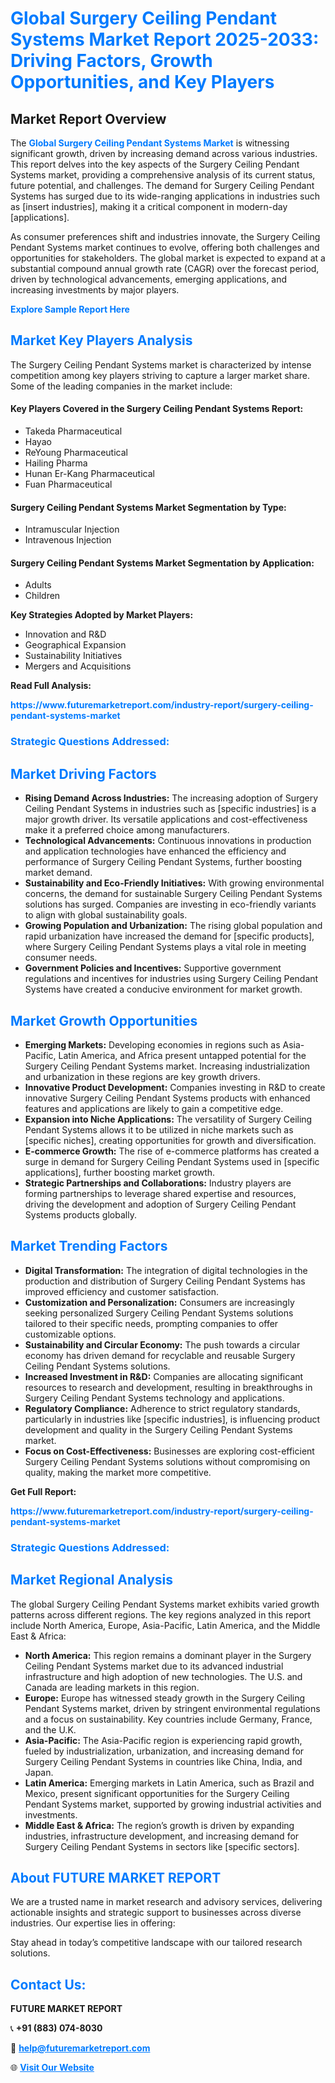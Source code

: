 <h1 style="color: #007BFF;">Global Surgery Ceiling Pendant Systems Market Report 2025-2033: Driving Factors, Growth Opportunities, and Key Players</h1>

<section id="overview">
<h2>Market Report Overview</h2>
<p>The <a href="https://www.futuremarketreport.com/industry-report/surgery-ceiling-pendant-systems-market" style="color: #007BFF; text-decoration: none;"><strong>Global Surgery Ceiling Pendant Systems Market</strong></a> is witnessing significant growth, driven by increasing demand across various industries. This report delves into the key aspects of the Surgery Ceiling Pendant Systems market, providing a comprehensive analysis of its current status, future potential, and challenges. The demand for Surgery Ceiling Pendant Systems has surged due to its wide-ranging applications in industries such as [insert industries], making it a critical component in modern-day [applications].</p>
<p>As consumer preferences shift and industries innovate, the Surgery Ceiling Pendant Systems market continues to evolve, offering both challenges and opportunities for stakeholders. The global market is expected to expand at a substantial compound annual growth rate (CAGR) over the forecast period, driven by technological advancements, emerging applications, and increasing investments by major players.</p>
</section>

<section id="overview">
<p><a href="https://www.futuremarketreport.com/request-sample/reportId=32793" style="color: #007BFF; text-decoration: none;"><strong>Explore Sample Report Here</strong></a></p>
</section>

<section id="key-players">
<h2 style="color: #007BFF;">Market Key Players Analysis</h2>
<p>The Surgery Ceiling Pendant Systems market is characterized by intense competition among key players striving to capture a larger market share. Some of the leading companies in the market include:</p>
<h4>Key Players Covered in the Surgery Ceiling Pendant Systems Report:</h4>
<ul><li>Takeda Pharmaceutical</li><li>Hayao</li><li>ReYoung Pharmaceutical</li><li>Hailing Pharma</li><li>Hunan Er-Kang Pharmaceutical</li><li>Fuan Pharmaceutical</li></ul>
<h4>Surgery Ceiling Pendant Systems Market Segmentation by Type:</h4>
<ul><li>Intramuscular Injection</li><li>Intravenous Injection</li></ul>

<h4>Surgery Ceiling Pendant Systems Market Segmentation by Application:</h4>
<ul><li>Adults</li><li>Children</li></ul>
<p><strong>Key Strategies Adopted by Market Players:</strong></p>
<ul>
<li>Innovation and R&D</li>
<li>Geographical Expansion</li>
<li>Sustainability Initiatives</li>
<li>Mergers and Acquisitions</li>
</ul>
</section>

<section>
<p><strong>Read Full Analysis: </strong></p><a href="https://www.futuremarketreport.com/industry-report/surgery-ceiling-pendant-systems-market" style="color: #007BFF; text-decoration: none;"><strong>https://www.futuremarketreport.com/industry-report/surgery-ceiling-pendant-systems-market</strong></a>
<h3 style="color: #007BFF;">Strategic Questions Addressed:</h3>
</section>

<section id="driving-factors">
<h2 style="color: #007BFF;">Market Driving Factors</h2>
<ul>
<li><strong>Rising Demand Across Industries:</strong> The increasing adoption of Surgery Ceiling Pendant Systems in industries such as [specific industries] is a major growth driver. Its versatile applications and cost-effectiveness make it a preferred choice among manufacturers.</li>
<li><strong>Technological Advancements:</strong> Continuous innovations in production and application technologies have enhanced the efficiency and performance of Surgery Ceiling Pendant Systems, further boosting market demand.</li>
<li><strong>Sustainability and Eco-Friendly Initiatives:</strong> With growing environmental concerns, the demand for sustainable Surgery Ceiling Pendant Systems solutions has surged. Companies are investing in eco-friendly variants to align with global sustainability goals.</li>
<li><strong>Growing Population and Urbanization:</strong> The rising global population and rapid urbanization have increased the demand for [specific products], where Surgery Ceiling Pendant Systems plays a vital role in meeting consumer needs.</li>
<li><strong>Government Policies and Incentives:</strong> Supportive government regulations and incentives for industries using Surgery Ceiling Pendant Systems have created a conducive environment for market growth.</li>
</ul>
</section>

<section id="growth-opportunities">
<h2 style="color: #007BFF;">Market Growth Opportunities</h2>
<ul>
<li><strong>Emerging Markets:</strong> Developing economies in regions such as Asia-Pacific, Latin America, and Africa present untapped potential for the Surgery Ceiling Pendant Systems market. Increasing industrialization and urbanization in these regions are key growth drivers.</li>
<li><strong>Innovative Product Development:</strong> Companies investing in R&D to create innovative Surgery Ceiling Pendant Systems products with enhanced features and applications are likely to gain a competitive edge.</li>
<li><strong>Expansion into Niche Applications:</strong> The versatility of Surgery Ceiling Pendant Systems allows it to be utilized in niche markets such as [specific niches], creating opportunities for growth and diversification.</li>
<li><strong>E-commerce Growth:</strong> The rise of e-commerce platforms has created a surge in demand for Surgery Ceiling Pendant Systems used in [specific applications], further boosting market growth.</li>
<li><strong>Strategic Partnerships and Collaborations:</strong> Industry players are forming partnerships to leverage shared expertise and resources, driving the development and adoption of Surgery Ceiling Pendant Systems products globally.</li>
</ul>
</section>

<section id="trending-factors">
<h2 style="color: #007BFF;">Market Trending Factors</h2>
<ul>
<li><strong>Digital Transformation:</strong> The integration of digital technologies in the production and distribution of Surgery Ceiling Pendant Systems has improved efficiency and customer satisfaction.</li>
<li><strong>Customization and Personalization:</strong> Consumers are increasingly seeking personalized Surgery Ceiling Pendant Systems solutions tailored to their specific needs, prompting companies to offer customizable options.</li>
<li><strong>Sustainability and Circular Economy:</strong> The push towards a circular economy has driven demand for recyclable and reusable Surgery Ceiling Pendant Systems solutions.</li>
<li><strong>Increased Investment in R&D:</strong> Companies are allocating significant resources to research and development, resulting in breakthroughs in Surgery Ceiling Pendant Systems technology and applications.</li>
<li><strong>Regulatory Compliance:</strong> Adherence to strict regulatory standards, particularly in industries like [specific industries], is influencing product development and quality in the Surgery Ceiling Pendant Systems market.</li>
<li><strong>Focus on Cost-Effectiveness:</strong> Businesses are exploring cost-efficient Surgery Ceiling Pendant Systems solutions without compromising on quality, making the market more competitive.</li>
</ul>
</section>

<section>
<p><strong>Get Full Report: </strong></p><a href="https://www.futuremarketreport.com/industry-report/surgery-ceiling-pendant-systems-market" style="color: #007BFF; text-decoration: none;"><strong>https://www.futuremarketreport.com/industry-report/surgery-ceiling-pendant-systems-market</strong></a>
<h3 style="color: #007BFF;">Strategic Questions Addressed:</h3>
</section>


<section id="regional-analysis">
<h2 style="color: #007BFF;">Market Regional Analysis</h2>
<p>The global Surgery Ceiling Pendant Systems market exhibits varied growth patterns across different regions. The key regions analyzed in this report include North America, Europe, Asia-Pacific, Latin America, and the Middle East & Africa:</p>
<ul>
<li><strong>North America:</strong> This region remains a dominant player in the Surgery Ceiling Pendant Systems market due to its advanced industrial infrastructure and high adoption of new technologies. The U.S. and Canada are leading markets in this region.</li>
<li><strong>Europe:</strong> Europe has witnessed steady growth in the Surgery Ceiling Pendant Systems market, driven by stringent environmental regulations and a focus on sustainability. Key countries include Germany, France, and the U.K.</li>
<li><strong>Asia-Pacific:</strong> The Asia-Pacific region is experiencing rapid growth, fueled by industrialization, urbanization, and increasing demand for Surgery Ceiling Pendant Systems in countries like China, India, and Japan.</li>
<li><strong>Latin America:</strong> Emerging markets in Latin America, such as Brazil and Mexico, present significant opportunities for the Surgery Ceiling Pendant Systems market, supported by growing industrial activities and investments.</li>
<li><strong>Middle East & Africa:</strong> The region’s growth is driven by expanding industries, infrastructure development, and increasing demand for Surgery Ceiling Pendant Systems in sectors like [specific sectors].</li>
</ul>
</section>

<footer>
<h2 style="color: #007BFF;">About FUTURE MARKET REPORT</h2>
<p>We are a trusted name in market research and advisory services, delivering actionable insights and strategic support to businesses across diverse industries. Our expertise lies in offering:</p>

<p>Stay ahead in today’s competitive landscape with our tailored research solutions.</p>

<h2 style="color: #007BFF;">Contact Us:</h2>
<p><strong>FUTURE MARKET REPORT</strong></p>
<p>📞 <strong>+91 (883) 074-8030</strong></p>
<p>📧 <strong><a href="mailto:help@futuremarketreport.com" style="color: #007BFF;">help@futuremarketreport.com</a></strong></p>
<p>🌐 <strong><a href="https://www.futuremarketreport.com/" style="color: #007BFF;">Visit Our Website</a></strong></p>
</footer>